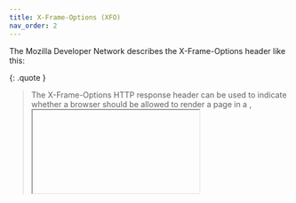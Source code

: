 ```yaml
---
title: X-Frame-Options (XFO)
nav_order: 2
---
```


The Mozilla Developer Network describes the X-Frame-Options header like this:

{: .quote }
> The X-Frame-Options HTTP response header can be used to indicate whether a browser should be allowed to render a page in a <frame>, <iframe>, <embed> or <object>. Sites can use this to avoid click-jacking attacks, by ensuring that their content is not embedded into other sites.
>
> source: https://developer.mozilla.org/en-US/docs/Web/HTTP/Headers/X-Frame-Options

It's worth noting that the MDN states that the X-Frame-Options header has been deprecated and removed from most browsers, the OWASP Secure Headers Project still recommends it's use. The MDN-recommended replacement for X-Frame-Options is to use the `frame-ancestors` directive in a [Content-Security-Policy (CSP)]() header. However, it's entirely possible to use this middleware without including a CSP header; which is one of the reasons for OWASP maintaining their recommendation on using the X-Frame-Options header.

An X-Frame-Options header can be added in one of two ways, either using the default middleware options:

```csharp
app.UseSecureHeadersMiddleware();
```

The above adds the X-Frame-Options header with a `deny` value.

Or by creating an instance of the `SecureHeadersMiddlewareBuilder` class using the following code:

```csharp
var customHstsConfig = SecureHeadersMiddlewareBuilder
    .CreateBuilder()
    .UseXFrameOptions(XFrameOptions.Sameorigin)
    .Build();

app.UseSecureHeadersMiddleware(customHstsConfig);
```

The above adds the X-Frame-Options header with a `Sameorigin` value.

{: .note }
This allows any <frame>, <iframe>, <embed> or <object> elements to be included on a page if the page has the same origin domain as the element's target.

## Full Options

The X-Frame-Options header object (known internally as `UseXFrameOptions`) has the following options:

- enum: `XFrameOptions`

The values available for the `XFrameOptions` enum are:

- `Deny`
- `Sameorigin`

These values can be set when creating a new instance of the `HstsConfiguration` object, or by calling the `UseHsts` extension method on the `SecureHeadersMiddlewareConfiguration` class.

